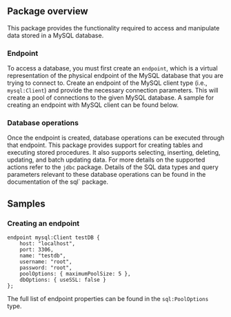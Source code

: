 ## Package overview

This package provides the functionality required to access and manipulate data stored in a MySQL database. 

### Endpoint 

To access a database, you must first create an `endpoint`, which is a virtual representation of the physical endpoint of the MySQL database that you are trying to connect to. Create an endpoint of the MySQL client type (i.e., `mysql:Client`) and provide the necessary connection parameters. This will create a pool of connections to the given MySQL database. A sample for creating an endpoint with MySQL client can be found below. 

### Database operations

Once the endpoint is created, database operations can be executed through that endpoint. This package provides support for creating tables and executing stored procedures. It also supports selecting, inserting, deleting, updating, and batch updating data. For more details on the supported actions refer to the `jdbc` package. Details of the SQL data types and query parameters relevant to these database operations can be found in the documentation of the sql` package. 

## Samples

### Creating an endpoint
```ballerina
endpoint mysql:Client testDB {
    host: "localhost",
    port: 3306,
    name: "testdb",
    username: "root",
    password: "root",
    poolOptions: { maximumPoolSize: 5 },
    dbOptions: { useSSL: false }
};
```
The full list of endpoint properties can be found in the `sql:PoolOptions` type.
